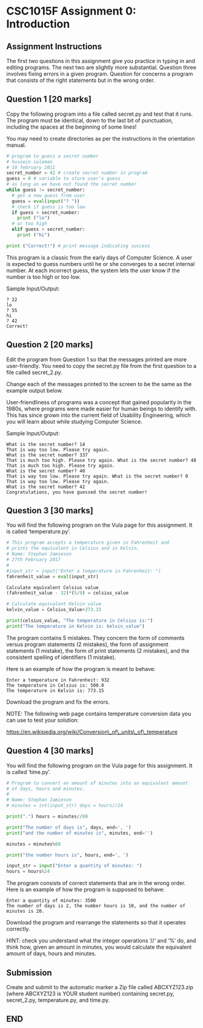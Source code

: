 # CSC1015F Assignment 0: Introduction

## Assignment Instructions 

The first two questions in this assignment give you practice in typing
in and editing programs. The next two are slightly more substantial.
Question three involves fixing errors in a given program. Question for
concerns a program that consists of the right statements but in the
wrong order.

## Question 1 \[20 marks\] 

Copy the following program into a file called secret.py and test that it
runs. The program must be identical, down to the last bit of
punctuation, including the spaces at the beginning of some lines\!

You may need to create directories as per the instructions in the
orientation manual.

```python
# program to guess a secret number
# hussein suleman
# 10 february 2011
secret_number = 42 # create secret number in program
guess = 0 # variable to store user's guess
# as long as we have not found the secret number
while guess != secret_number:
  # get a new guess from user
  guess = eval(input("? "))
  # check if guess is too low
  if guess < secret_number:
    print ("lo")
  # or too high
  elif guess > secret_number:
    print ("hi")

print ("Correct!") # print message indicating success
```

This program is a classic from the early days of Computer Science. A
user is expected to guess numbers until he or she converges to a secret
internal number. At each incorrect guess, the system lets the user know
if the number is too high or too low.

Sample Input/Output:
```
? 22
lo
? 55
hi
? 42
Correct!
```

## Question 2 \[20 marks\] 

Edit the program from Question 1 so that the messages printed are more
user-friendly. You need to copy the secret.py file from the first
question to a file called secret\_2.py.

Change each of the messages printed to the screen to be the same as the
example output below.

User-friendliness of programs was a concept that gained popularity in
the 1980s, where programs were made easier for human beings to identify
with. This has since grown into the current field of Usability
Engineering, which you will learn about while studying Computer Science.

Sample Input/Output:
```
What is the secret number? 14
That is way too low. Please try again.
What is the secret number? 337
That is much too high. Please try again. What is the secret number? 48
That is much too high. Please try again.
What is the secret number? 40
That is way too low. Please try again. What is the secret number? 0
That is way too low. Please try again.
What is the secret number? 42
Congratulations, you have guessed the secret number!
```

## Question 3 \[30 marks\] 

You will find the following program on the Vula page for this
assignment. It is called ‘temperature.py’.

```python
# This program accepts a temperature given in Fahrenheit and
# prints the equivalent in Celsius and in Kelvin.
# Name: Stephan Jamieson
# 27th February 2017
#
#input_str = input("Enter a temperature in Fahrenheit: ")
fahrenheit_value = eval(input_str)

Calculate equivalent Celsius value
(fahrenheit_value - 32)*(5/9) = celsius_value

# Calculate equivalent Kelvin value
kelvin_value = Celsius_Value+273.15

print(celsius_value, "The temperature in Celsius is:")
print("The temperature in Kelvin is: kelvin_value")
```

The program contains 5 mistakes. They concern the form of comments
versus program statements (2 mistakes), the form of assignment
statements (1 mistake), the form of print statements (2 mistakes), and
the consistent spelling of identifiers (1 mistake).

Here is an example of how the program is meant to behave:
```
Enter a temperature in Fahrenheit: 932
The temperature in Celsius is: 500.0
The temperature in Kelvin is: 773.15
```

Download the program and fix the errors.

NOTE: The following web page contains temperature conversion data you
can use to test your solution:

[<span class="underline">https://en.wikipedia.org/wiki/Conversion\_of\_units\_of\_temperature</span>
](https://en.wikipedia.org/wiki/Conversion_of_units_of_temperature)

## Question 4 \[30 marks\] 

You will find the following program on the Vula page for this
assignment. It is called ‘time.py’.

```python
# Program to convert an amount of minutes into an equivalent amount
# of days, hours and minutes.
#
# Name: Stephan Jamieson
# minutes = int(input_str) days = hours//24

print(".") hours = minutes//60

print("The number of days is", days, end=', ')
print("and the number of minutes is", minutes, end='')

minutes = minutes%60

print("the number hours is", hours, end=', ')

input_str = input("Enter a quantity of minutes: ")
hours = hours%24

```

The program consists of correct statements that are in the wrong order.
Here is an example of how the program is supposed to behave:

```
Enter a quantity of minutes: 3500
The number of days is 2, the number hours is 10, and the number of
minutes is 20.
```

Download the program and rearrange the statements so that it operates
correctly.

HINT: check you understand what the integer operations ‘//’ and ‘%’ do,
and think how, given an amount in minutes, you would calculate the
equivalent amount of days, hours and minutes.

## Submission 

Create and submit to the automatic marker a Zip file called
ABCXYZ123.zip (where ABCXYZ123 is YOUR student number) containing
secret.py, secret\_2.py, temperature.py, and time.py.

## END
